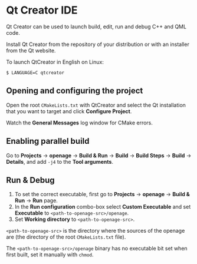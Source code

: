 # Qt Creator IDE

Qt Creator can be used to launch build, edit, run and debug C++ and QML code.

Install Qt Creator from the repository of your distribution or with an installer from the Qt website.

To launch QtCreator in English on Linux:

```
$ LANGUAGE=C qtcreator
```

## Opening and configuring the project

Open the root `CMakeLists.txt` with QtCreator and select the Qt installation that you want to target and click **Configure Project**.

Watch the **General Messages** log window for CMake errors.


## Enabling parallel build

Go to **Projects** -> **openage** -> **Build & Run** -> **Build** -> **Build Steps** -> **Build** -> **Details**, and add `-j4` to the **Tool arguments**.


## Run & Debug

1. To set the correct executable, first go to **Projects** -> **openage** -> **Build & Run** -> **Run** page.
1. In the **Run configuration** combo-box select **Custom Executable** and set **Executable** to `<path-to-openage-src>/openage`.
1. Set **Working directory** to `<path-to-openage-src>`.

`<path-to-openage-src>` is the directory where the sources of the openage are (the directory of the root `CMakeLists.txt` file).

The `<path-to-openage-src>/openage` binary has no executable bit set when first built, set it manually with `chmod`.
